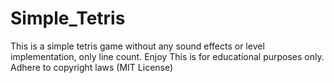 # Simple_Tetris
This is a simple tetris game without any sound effects or level implementation, only line count. Enjoy
This is for educational purposes only.
Adhere to copyright laws (MIT License)

